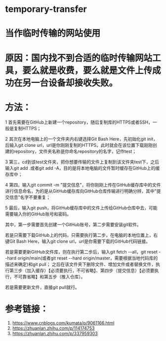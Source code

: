 # temporary-transfer
# 当作临时传输的网站使用
# 原因：国内找不到合适的临时传输网站工具，要么就是收费，要么就是文件上传成功在另一台设备却接收失败。
# 方法：
1 首先需要在GitHub上新建一个repository，随后复制库的HTTPS或者SSH，一般是复制HTTPS；

2 其次在本地电脑上的一个文件夹内右键选择Git Bash Here，先初始化git init，后输入git clone url，url是你刚刚复制的HTTPS，此时就会在该位置下载刚刚创建的repository，文件夹名称是你命名repository的名字，记作test；

3 第三，cd到该test文件夹，把你想要传输的文件上复制到该文件夹test下，之后输入git add .或者git add -A，目的是将本地电脑的文件暂时缓存在GitHub上的缓存库中；

4 第四，输入git commit -m "提交信息"，将你刚刚上传在GitHub缓存库中的文件进行信息命名，为的是从GitHub缓存库向GitHub仓库传输进行明确分辨，其中"提交信息"名字不要重复；

5 最后，输入git push，将GitHub缓存库中的文件上传给GitHub仓库中去，可能需要输入你的GitHub账号和密码。

其中，第一步需要首先创建一个GitHub账号，第二步需要安装git软件。

若是只需要下载GitHub上的代码，只需要执行第二步，在电脑的本地位置上，右键Git Bash Here，输入git clone url，url是你需要下载的GitHub代码链接。

若是需要更新GitHub文件库，则在执行第二步后，输入git fetch --all，git reset --hard origin/main(或者git reset --hard origin/master，需要根据当地代码库的描述来确定)和git pull；
之后在该文件夹下删除文件、增加文件或者替换文件，执行第三步（加入缓存）【必须要执行，不可省略】、第四步（提交信息）【必须要执行，不可靠省略】和第五步（推入仓库）。

若是需要更新文件，直接git pull就行。
# 参考链接：
1. https://www.cnblogs.com/kumata/p/9061166.html
2. https://zhuanlan.zhihu.com/p/114174753
3. https://zhuanlan.zhihu.com/p/337959303

